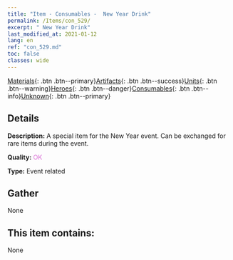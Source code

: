 ```yaml
---
title: "Item - Consumables -  New Year Drink"
permalink: /Items/con_529/
excerpt: " New Year Drink"
last_modified_at: 2021-01-12
lang: en
ref: "con_529.md"
toc: false
classes: wide
---
```

 [Materials](/Items/){: .btn .btn--primary}[Artifacts](/Items/Artifacts/){: .btn .btn--success}[Units](/Items/Units/){: .btn .btn--warning}[Heroes](/Items/Heroes/){: .btn .btn--danger}[Consumables](/Items/Consumables/){: .btn .btn--info}[Unknown](/Items/Unknown/){: .btn .btn--primary}

## Details
 **Description:** A special item for the New Year event. Can be exchanged for rare items during the event.

 **Quality:** <span style="color: #DA70D6">OK</span>

 **Type:** Event related

## Gather

  None

## This item contains:

  None

